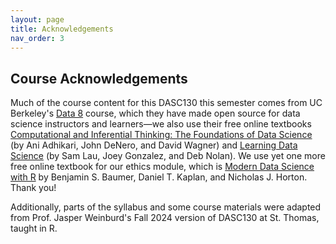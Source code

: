 ```yaml
---
layout: page
title: Acknowledgements
nav_order: 3
---
```


## Course Acknowledgements

Much of the course content for this DASC130 this semester comes from UC Berkeley's [Data 8](https://data8.org) course, which they have made open source for data science instructors and learners—we also use their free online textbooks [Computational and Inferential Thinking: The Foundations of Data Science](https://inferentialthinking.com/chapters/intro.html) (by Ani Adhikari, John DeNero, and David Wagner) and [Learning Data Science](https://learningds.org/) (by Sam Lau, Joey Gonzalez, and Deb Nolan). We use yet one more free online textbook for our ethics module, which is [Modern Data Science with R](https://mdsr-book.github.io/mdsr3e/) by Benjamin S. Baumer, Daniel T. Kaplan, and Nicholas J. Horton. Thank you!

Additionally, parts of the syllabus and some course materials were adapted from Prof. Jasper Weinburd's Fall 2024 version of DASC130 at St. Thomas, taught in R.